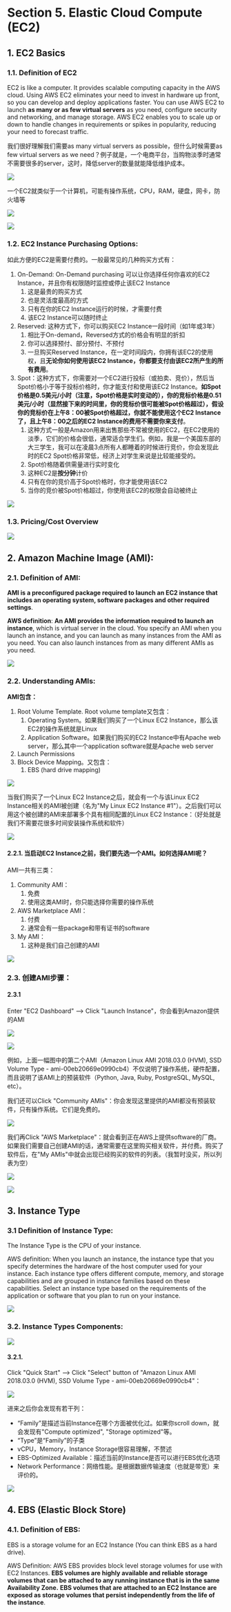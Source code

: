 # Section 5. Elastic Cloud Compute \(EC2\)

## 1. EC2 Basics

### 1.1. Definition of EC2

EC2 is like a computer. It provides scalable computing capacity in the AWS cloud. Using AWS EC2 eliminates your need to invest in hardware up front, so you can develop and deploy applications faster. You can use AWS EC2 to launch **as many or as few virtual servers** as you need, configure security and networking, and manage storage. AWS EC2 enables you to scale up or down to handle changes in requirements or spikes in popularity, reducing your need to forecast traffic.

我们很好理解我们需要as many virtual servers as possible，但什么时候需要as few virtual servers as we need？例子就是，一个电商平台，当购物淡季时通常不需要很多的server，这时，降低server的数量就能降低维护成本。

![](../.gitbook/assets/image%20%2850%29.png)

一个EC2就类似于一个计算机，可能有操作系统，CPU，RAM，硬盘，网卡，防火墙等

![](../.gitbook/assets/image%20%28172%29.png)

![](../.gitbook/assets/image%20%2874%29.png)

### 1.2. EC2 Instance Purchasing Options:

如此方便的EC2是需要付费的。一般最常见的几种购买方式有：

1. On-Demand: On-Demand purchasing 可以让你选择任何你喜欢的EC2 Instance，并且你有权限随时监控或停止该EC2 Instance
   1. 这是最贵的购买方式
   2. 也是灵活度最高的方式
   3. 只有在你的EC2 Instance运行的时候，才需要付费
   4. 该EC2 Instance可以随时终止
2. Reserved: 这种方式下，你可以购买EC2 Instance一段时间（如1年或3年）
   1. 相比于On-demand，Reversed方式的价格会有明显的折扣
   2. 你可以选择预付、部分预付、不预付
   3. 一旦购买Reserved Instance，在一定时间段内，你拥有该EC2的使用权，且**无论你如何使用该EC2 Instance，你都要支付由该EC2所产生的所有费用**。
3. Spot：这种方式下，你需要对一个EC2进行投标（或拍卖、竞价），然后当Spot价格小于等于投标价格时，你才能支付和使用该EC2 Instance。**如Spot价格是0.5美元/小时（注意，Spot价格是实时变动的），你的竞标价格是0.51美元/小时（显然接下来的时间里，你的竞标价很可能被Spot价格超过），假设你的竞标价在上午8：00被Spot价格超过，你就不能使用这个EC2 Instance了，且上午8：00之后的EC2 Instance的费用不需要你来支付**。
   1. 这种方式一般是Amazon用来出售那些不常被使用的EC2，在EC2使用的淡季，它们的价格会很低，通常适合学生们。例如，我是一个美国东部的大三学生，我可以在凌晨3点所有人都睡着的时候进行竞价，你会发现此时的EC2 Spot价格非常低，经济上对学生来说是比较能接受的。
   2. Spot价格随着供需量进行实时变化
   3. 这种EC2是**按分钟**计价
   4. 只有在你的竞价高于Spot价格时，你才能使用该EC2
   5. 当你的竞价被Spot价格超过，你使用该EC2的权限会自动被终止

![](../.gitbook/assets/image%20%28173%29.png)

### 1.3. Pricing/Cost Overview

![](../.gitbook/assets/image%20%28246%29.png)

## 2. Amazon Machine Image \(AMI\):

### 2.1. Definition of AMI:

**AMI is a preconfigured package required to launch an EC2 instance that includes an operating system, software packages and other required settings**.

**AWS definition**: **An AMI provides the information required to launch an instance**, which is virtual server in the cloud. You specify an AMI when you launch an instance, and you can launch as many instances from the AMI as you need. You can also launch instances from as many different AMIs as you need.

![](../.gitbook/assets/image%20%28221%29.png)

### 2.2. Understanding AMIs:

**AMI包含：**

1. Root Volume Template. Root volume template又包含：
   1. Operating System。如果我们购买了一个Linux EC2 Instance，那么该EC2的操作系统就是Linux
   2. Application Software。如果我们购买的EC2 Instance中有Apache web server，那么其中一个application software就是Apache web server
2. Launch Permissions
3. Block Device Mapping。又包含：
   1. EBS \(hard drive mapping\)

![](../.gitbook/assets/image%20%28241%29.png)

当我们购买了一个Linux EC2 Instance之后，就会有一个与该Linux EC2 Instance相关的AMI被创建（名为"My Linux EC2 Instance \#1"）。之后我们可以用这个被创建的AMI来部署多个具有相同配置的Linux EC2 Instance：（好处就是我们不需要花很多时间安装操作系统和软件）

![](../.gitbook/assets/image%20%28115%29.png)

#### 2.2.1. 当启动EC2 Instance之前，我们要先选一个AMI。如何选择AMI呢？

AMI一共有三类：

1. Community AMI：
   1. 免费
   2. 使用这类AMI时，你只能选择你需要的操作系统
2. AWS Marketplace AMI：
   1. 付费
   2. 通常会有一些package和带有证书的software
3. My AMI：
   1. 这种是我们自己创建的AMI

![](../.gitbook/assets/image%20%28204%29.png)

### 2.3. 创建AMI步骤：

#### 2.3.1

Enter "EC2 Dashboard" --&gt; Click "Launch Instance"，你会看到Amazon提供的AMI

![](../.gitbook/assets/image%20%28209%29.png)

![](../.gitbook/assets/image%20%2855%29.png)

例如，上面一幅图中的第二个AMI（Amazon Linux AMI 2018.03.0 \(HVM\), SSD Volume Type - ami-00eb20669e0990cb4）不仅说明了操作系统，硬件配置，而且说明了该AMI上的预装软件（Python, Java, Ruby, PostgreSQL, MySQL, etc）。

我们还可以Click "Community AMIs"：你会发现这里提供的AMI都没有预装软件，只有操作系统。它们是免费的。

![](../.gitbook/assets/image%20%28208%29.png)

我们再Click "AWS Marketplace"：就会看到正在AWS上提供software的厂商。如果我们需要自己创建AMI的话，通常需要在这里购买相关软件，并付费。购买了软件后，在"My AMIs"中就会出现已经购买的软件的列表。（我暂时没买，所以列表为空）

![](../.gitbook/assets/image%20%28263%29.png)

![](../.gitbook/assets/image%20%28108%29.png)

## 3. Instance Type

### 3.1 Definition of Instance Type:

The Instance Type is the CPU of your instance.

AWS definition: When you launch an instance, the instance type that you specify determines the hardware of the host computer used for your instance. Each instance type offers different compute, memory, and storage capabilities and are grouped in instance families based on these capabilities. Select an instance type based on the requirements of the application or software that you plan to run on your instance.

![](../.gitbook/assets/image%20%28261%29.png)

### 3.2. Instance Types Components:

![](../.gitbook/assets/image%20%28170%29.png)

#### 3.2.1.

Click "Quick Start" --&gt; Click "Select" button of "Amazon Linux AMI 2018.03.0 \(HVM\), SSD Volume Type - ami-00eb20669e0990cb4"：

![](../.gitbook/assets/image%20%2871%29.png)

进来之后你会发现有若干列：

* “Family”是描述当前Instance在哪个方面被优化过。如果你scroll down，就会发现有"Compute optimized", "Storage optimized"等。
* “Type”是“Family”的子类
* vCPU，Memory，Instance Storage很容易理解，不赘述
* EBS-Optimized Available：描述当前的Instance是否可以进行EBS优化选项
* Network Performance：网络性能。是根据数据传输速度（也就是带宽）来评价的。

![](../.gitbook/assets/image%20%28252%29.png)

## 4. EBS \(Elastic Block Store\)

### 4.1. Definition of EBS:

EBS is a storage volume for an EC2 Instance \(You can think EBS as a hard drive\).

AWS Definition: AWS EBS provides block level storage volumes for use with EC2 Instances. **EBS volumes are highly available and reliable storage volumes that can be attached to any running instance that is in the same Availability Zone.** **EBS volumes that are attached to an EC2 Instance are exposed  as storage volumes that persist independently from the life of the instance**.























